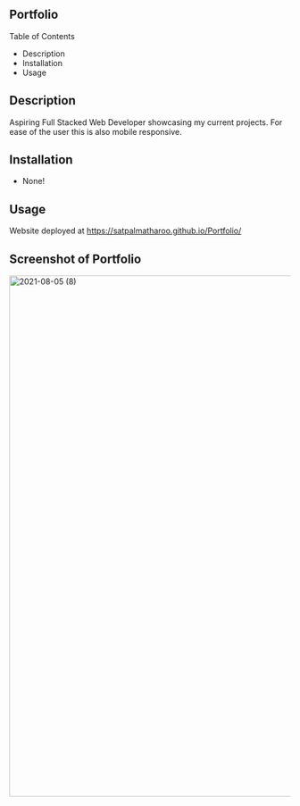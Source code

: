 
## Portfolio

Table of Contents

* Description
* Installation
* Usage

## Description
Aspiring Full Stacked Web Developer showcasing my current projects.  For ease of the user this is also mobile responsive.

## Installation
* None!

## Usage
Website deployed at https://satpalmatharoo.github.io/Portfolio/

## Screenshot of Portfolio


<img width="933" alt="2021-08-05 (8)" src="https://user-images.githubusercontent.com/84681197/128414822-bc4d7f05-2850-4a27-abc6-6bd4329f5fe6.png">
